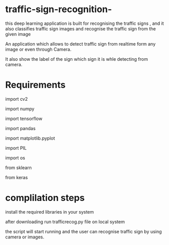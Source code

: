 # traffic-sign-recognition-

this deep learning application is built for recognising  the traffic signs , and it also classifies traffic sign images and recognise the traffic sign from the given image 


An application which allows to detect traffic sign from realtime  form any image or even through Camera.

It also show the label of the sign which sign it is whle detecting from camera.

# Requirements

import cv2

import numpy 

import tensorflow

import pandas

import matplotlib.pyplot 

import PIL 

import os

from sklearn

from keras

# complilation steps

install the required libraries in your system

after downloading run trafficrecog.py file on local system

the script will start running and the user can recognise traffic sign by using camera or images.
